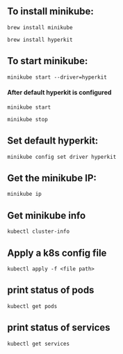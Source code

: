 ## To install minikube:
```
brew install minikube
```
```
brew install hyperkit
```

## To start minikube:
```
minikube start --driver=hyperkit
```
#### After default hyperkit is configured
```
minikube start
```
```
minikube stop
```

## Set default hyperkit:
```
minikube config set driver hyperkit
```

## Get the minikube IP:
```
minikube ip
```
## Get minikube info
```
kubectl cluster-info
```

## Apply a k8s config file
```
kubectl apply -f <file path>
```

## print status of pods
```
kubectl get pods
```

## print status of services
```
kubectl get services
```
